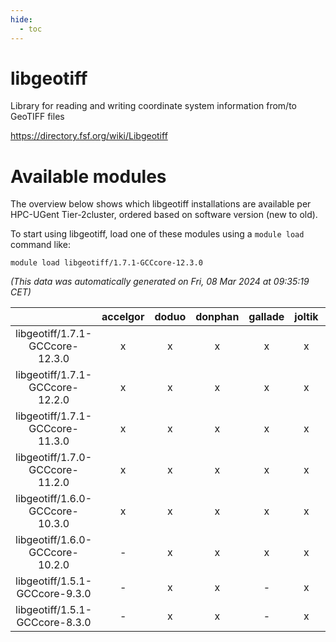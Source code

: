 ```yaml
---
hide:
  - toc
---
```


libgeotiff
==========


Library for reading and writing coordinate system information from/to GeoTIFF files

https://directory.fsf.org/wiki/Libgeotiff
# Available modules


The overview below shows which libgeotiff installations are available per HPC-UGent Tier-2cluster, ordered based on software version (new to old).

To start using libgeotiff, load one of these modules using a `module load` command like:

```shell
module load libgeotiff/1.7.1-GCCcore-12.3.0
```

*(This data was automatically generated on Fri, 08 Mar 2024 at 09:35:19 CET)*  

| |accelgor|doduo|donphan|gallade|joltik|skitty|
| :---: | :---: | :---: | :---: | :---: | :---: | :---: |
|libgeotiff/1.7.1-GCCcore-12.3.0|x|x|x|x|x|x|
|libgeotiff/1.7.1-GCCcore-12.2.0|x|x|x|x|x|x|
|libgeotiff/1.7.1-GCCcore-11.3.0|x|x|x|x|x|x|
|libgeotiff/1.7.0-GCCcore-11.2.0|x|x|x|x|x|x|
|libgeotiff/1.6.0-GCCcore-10.3.0|x|x|x|x|x|x|
|libgeotiff/1.6.0-GCCcore-10.2.0|-|x|x|x|x|x|
|libgeotiff/1.5.1-GCCcore-9.3.0|-|x|x|-|x|x|
|libgeotiff/1.5.1-GCCcore-8.3.0|-|x|x|-|x|x|
